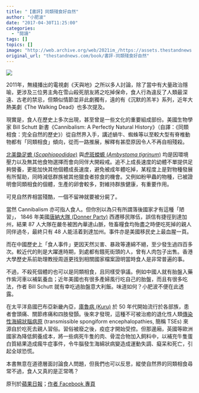 ```yaml
---
title: "【書評】同類殘食好自然"
author: "小肥波"
date: "2017-04-30T11:25:00"
categories:
  - "閱讀"
tags: []
topics: []
image: "http://web.archive.org/web/2021im_/https://assets.thestandnews.com/media/photos/Cannibalism_IuPwa.jpg"
original_url: "thestandnews.com/book/書評-同類殘食好自然"
---
```

![](http://web.archive.org/web/2021im_/https://assets.thestandnews.com/media/photos/Cannibalism_IuPwa.jpg)

2011年，無綫播出的電視劇《天與地》之所以多人討論，除了當中有大量政治隱喻，更涉及三位男主角在雪山殺死朋友將之吃掉保命，食人行為違反了人類最深遠、古老的禁忌，但類似情節並非此劇獨有，遠的有《沉默的羔羊》系列，近年大熱美劇《The Walking Dead》也多次提及。

現實是，食人在歷史上多次出現，甚至曾是一些文化的重要組成部份。美國生物學家 Bill Schutt 新書《Cannibalism: A Perfectly Natural History》（自譯：《同類相食：完全自然的歷史》）從自然界入手，講述蝸牛、蜘蛛等以至較大型有脊椎動物都有「同類相食」傾向，從而一路推展，解釋有甚麼原因令人不再自相殘殺。

[北美鋤足蟾 (_Scaphiopodidae_)](http://web.archive.org/web/20211229123203/https://zh.wikipedia.org/zh-hk/%E5%8C%97%E7%BE%8E%E9%94%84%E8%B6%B3%E8%9F%BE%E7%A7%91) 與[虎斑蠑螈 (_Ambystoma tigrinum_)](http://web.archive.org/web/20211229123203/https://zh.wikipedia.org/zh-hk/%E8%99%8E%E7%B4%8B%E9%88%8D%E5%8F%A3%E8%9E%88) 均是因環境壓力以及無其他食物選擇而會向同伴大開殺戒。追不上成長速度的幼體不單提供足夠營養，更能加快其他個體成長速度，避免被成年體吃掉，某程度上是對物種發展有所幫助，同時減低群族被其他獵食者掠食的機會。又例如粉甲蟲的物種，已被證明會同類相食的個體，生產的卵會較多，對維持群族健康，有重要作用。

可見自然界相當殘酷，一個不留神就要被分屍了。

當然 Cannibalism 亦可指人食人。但你別以為只有所謂落後國家才有這種「陋習」， 1846 年美國[唐納大隊 (Donner Party)](http://web.archive.org/web/20211229123203/https://zh.wikipedia.org/zh-hk/%E5%94%90%E7%B4%8D%E5%A4%A7%E9%9A%8A) 西遷移民隊伍，誤信有捷徑到達加州，結果 87 人大隊在嚴冬被困內華達山脈，牲畜糧食均殆盡之時便吃死掉的親人同伴過冬，最終只有 48 人能活着到達加州。事件亦是美國移民史上最血腥一頁。

而在中國歷史上「食人事件」更因天然災害、暴政等連綿不絕，至少發生過四百多次。較近代的則是大躍進時期，到處都有餓死街頭的人，曾有人肉包子出售。香港大學歷史系前助理教授周遜更找到相關國家檔案證明當時食人是非常普遍的事。

不過，不殺死個體的也可以是同類相食，且同樣受爭議。例如中國人就有胎盤入藥作紫河車以補氣養血；近年美國也有很多產婦風行吃自己的胎盤，而且有很多吃法，作者 Bill Schutt 就有幸吃過胎盤意大利飯。味道如何？小肥波不便在此透露。

在太平洋島國巴布亞新畿內亞，[庫魯病 (Kuru)](http://web.archive.org/web/20211229123203/https://zh.wikipedia.org/zh-hk/%E5%BA%93%E9%B2%81%E7%97%85) 於 50 年代開始流行於各部族，患者會頭痛、關節疼痛和四肢發顫。後來才發現，這種不可被治癒的退化性人類[傳染性海綿狀腦病原](http://web.archive.org/web/20211229123203/https://zh.wikipedia.org/zh-hk/%E5%82%B3%E6%9F%93%E6%80%A7%E6%B5%B7%E7%B6%BF%E7%8B%80%E8%85%A6%E7%97%85) (transmissible spongiform encephalopathies, 簡稱 TSEs) 來源自於吃死去親人習俗。習俗被廢之後，疫症才開始受控。但那邊廂，英國等歐洲國家為降低飼養成本，將一些病死牛隻的肉、骨混合物加入飼料中，以補充牛隻蛋白質結果造成瘋牛症事件，令牛腦發生海綿狀病變造成運動失調、癡呆和死亡，引起全球恐慌。

本書無意在道德層面討論食人問題，但我們也可以反思，縱使自然界的同類相食尋常不過，食人又真的是正常嗎？

原刊於[蘋果日報](http://web.archive.org/web/20211229123203/http://hk.apple.nextmedia.com/financeestate/art/20170430/20006030)；[作者 Facebook 專頁](http://web.archive.org/web/20211229123203/https://www.facebook.com/siufeiball/)